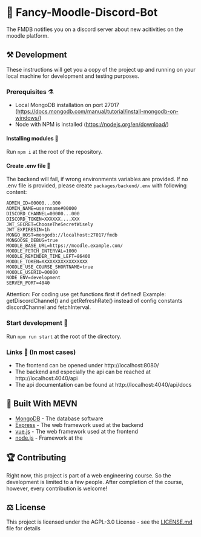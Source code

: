 # 🤖 Fancy-Moodle-Discord-Bot 

The FMDB notifies you on a discord server about new acitivities on the moodle platform.

## ⚒️ Development

These instructions will get you a copy of the project up and running on your local machine for development and testing purposes.

### Prerequisites ⚗️

- Local MongoDB installation on port 27017 (https://docs.mongodb.com/manual/tutorial/install-mongodb-on-windows/)
- Node with NPM is installed (https://nodejs.org/en/download/)

#### Installing modules 📁
Run `npm i` at the root of the repository.

#### Create .env file 🔐
The backend will fail, if wrong environments variables are provided. If no .env file is provided, please create `packages/backend/.env` with following content:
```
ADMIN_ID=00000...000
ADMIN_NAME=usernname#00000
DISCORD_CHANNEL=00000...000
DISCORD_TOKEN=XXXXXX....XXX
JWT_SECRET=ChooseTheSecretWisely
JWT_EXPIRESIN=1h
MONGO_HOST=mongodb://localhost:27017/fmdb
MONGOOSE_DEBUG=true
MOODLE_BASE_URL=https://moodle.example.com/
MOODLE_FETCH_INTERVAL=1000
MOODLE_REMINDER_TIME_LEFT=86400
MOODLE_TOKEN=XXXXXXXXXXXXXXXXX
MOODLE_USE_COURSE_SHORTNAME=true
MOODLE_USERID=00000
NODE_ENV=development
SERVER_PORT=4040
```

Attention: For coding use get functions first if defined!
Example: getDiscordChannel() and getRefreshRate() instead of
config constants discordChannel and fetchInterval.

### Start development 🛫
Run `npm run start` at the root of the directory.

### Links 🔗 (In most cases)
- The frontend can be opened under http://localhost:8080/
- The backend and especially the api can be reached at http://localhost:4040/api
- The api documentation can be found at http://localhost:4040/api/docs
## 🦸 Built With MEVN

* [MongoDB](https://www.mongodb.com/) - The database software
* [Express](https://expressjs.com/) - The web framework used at the backend
* [vue.js](https://vuejs.org/) - The web framework used at the frontend
* [node.js](https://rometools.github.io/rome/) - Framework at the 

## 🏆 Contributing

Right now, this project is part of a web engineering course. So the development is limited to a few people. After completion of the course, however, every contribution is welcome!

<!--
## Authors

* **Billie Thompson** - *Initial work* - [PurpleBooth](https://github.com/PurpleBooth)

See also the list of [contributors](https://github.com/your/project/contributors) who participated in this project.
-->
## ⚖️ License

This project is licensed under the AGPL-3.0 License - see the [LICENSE.md](LICENSE.md) file for details
